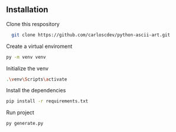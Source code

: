 ## Installation

Clone this respository

```bash
  git clone https://github.com/carloscdev/python-ascii-art.git
```

Create a virtual enviroment

```bash
py -m venv venv
```

Initialize the venv
```bash
.\venv\Scripts\activate
```

Install the dependencies
```bash
pip install -r requirements.txt
```

Run project
```bash
py generate.py
```
